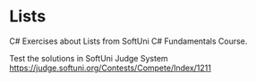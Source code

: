 # Lists

C# Exercises about Lists from SoftUni C# Fundamentals Course.

Test the solutions in SoftUni Judge System https://judge.softuni.org/Contests/Compete/Index/1211
